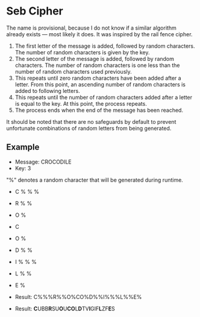 # Seb Cipher

The name is provisional, because I do not know if a similar algorithm already exists — most likely it does. It was inspired by the rail fence cipher.

1. The first letter of the message is added, followed by random characters. The number of random characters is given by the key.
2. The second letter of the message is added, followed by random characters. The number of random characters is one less than the number of random characters used previously.
3. This repeats until zero random characters have been added after a letter. From this point, an ascending number of random characters is added to following letters.
4. This repeats until the number of random characters added after a letter is equal to the key. At this point, the process repeats.
5. The process ends when the end of the message has been reached.

It should be noted that there are no safeguards by default to prevent unfortunate combinations of random letters from being generated.

## Example

- Message: CROCODILE
- Key: 3

"%" denotes a random character that will be generated during runtime.

- C % % %
- R % %
- O %
- C
- O %
- D % %
- I % % %
- L % %
- E %

- Result: C%%%R%%O%CO%D%%I%%%L%%E%
- Result: **C**UBB**R**SU**O**U**CO**L**D**TV**I**GIF**L**ZF**E**S